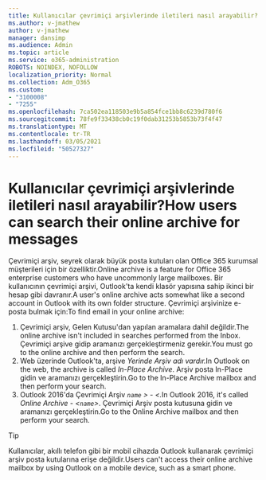 ```yaml
---
title: Kullanıcılar çevrimiçi arşivlerinde iletileri nasıl arayabilir?
ms.author: v-jmathew
author: v-jmathew
manager: dansimp
ms.audience: Admin
ms.topic: article
ms.service: o365-administration
ROBOTS: NOINDEX, NOFOLLOW
localization_priority: Normal
ms.collection: Adm_O365
ms.custom:
- "3100008"
- "7255"
ms.openlocfilehash: 7ca502ea118503e9b5a854fce1bb8c6239d780f6
ms.sourcegitcommit: 78fe9f33438cb0c19f0dab31253b5853b73f4f47
ms.translationtype: MT
ms.contentlocale: tr-TR
ms.lasthandoff: 03/05/2021
ms.locfileid: "50527327"
---
```

# <a name="how-users-can-search-their-online-archive-for-messages"></a><span data-ttu-id="1e1fa-102">Kullanıcılar çevrimiçi arşivlerinde iletileri nasıl arayabilir?</span><span class="sxs-lookup"><span data-stu-id="1e1fa-102">How users can search their online archive for messages</span></span>

<span data-ttu-id="1e1fa-103">Çevrimiçi arşiv, seyrek olarak büyük posta kutuları olan Office 365 kurumsal müşterileri için bir özelliktir.</span><span class="sxs-lookup"><span data-stu-id="1e1fa-103">Online archive is a feature for Office 365 enterprise customers who have uncommonly large mailboxes.</span></span> <span data-ttu-id="1e1fa-104">Bir kullanıcının çevrimiçi arşivi, Outlook'ta kendi klasör yapısına sahip ikinci bir hesap gibi davranır.</span><span class="sxs-lookup"><span data-stu-id="1e1fa-104">A user's online archive acts somewhat like a second account in Outlook with its own folder structure.</span></span> <span data-ttu-id="1e1fa-105">Çevrimiçi arşivinize e-posta bulmak için:</span><span class="sxs-lookup"><span data-stu-id="1e1fa-105">To find email in your online archive:</span></span>

1. <span data-ttu-id="1e1fa-106">Çevrimiçi arşiv, Gelen Kutusu'dan yapılan aramalara dahil değildir.</span><span class="sxs-lookup"><span data-stu-id="1e1fa-106">The online archive isn't included in searches performed from the Inbox.</span></span> <span data-ttu-id="1e1fa-107">Çevrimiçi arşive gidip aramanızı gerçekleştirmeniz gerekir.</span><span class="sxs-lookup"><span data-stu-id="1e1fa-107">You must go to the online archive and then perform the search.</span></span>
2. <span data-ttu-id="1e1fa-108">Web üzerinde Outlook'ta, arşive *Yerinde Arşiv adı vardır.*</span><span class="sxs-lookup"><span data-stu-id="1e1fa-108">In Outlook on the web, the archive is called *In-Place Archive*.</span></span> <span data-ttu-id="1e1fa-109">Arşiv posta In-Place gidin ve aramanızı gerçekleştirin.</span><span class="sxs-lookup"><span data-stu-id="1e1fa-109">Go to the In-Place Archive mailbox and then perform your search.</span></span>
3. <span data-ttu-id="1e1fa-110">Outlook 2016'da Çevrimiçi Arşiv *`name` > - <.*</span><span class="sxs-lookup"><span data-stu-id="1e1fa-110">In Outlook 2016, it's called *Online Archive - <`name`>*.</span></span> <span data-ttu-id="1e1fa-111">Çevrimiçi Arşiv posta kutusuna gidin ve aramanızı gerçekleştirin.</span><span class="sxs-lookup"><span data-stu-id="1e1fa-111">Go to the Online Archive mailbox and then perform your search.</span></span>

> [!TIP]
> <span data-ttu-id="1e1fa-112">Kullanıcılar, akıllı telefon gibi bir mobil cihazda Outlook kullanarak çevrimiçi arşiv posta kutularına erişe değildir.</span><span class="sxs-lookup"><span data-stu-id="1e1fa-112">Users can't access their online archive mailbox by using Outlook on a mobile device, such as a smart phone.</span></span>
